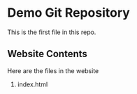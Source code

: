 # Demo Git Repository

This is the first file in this repo.


## Website Contents

Here are the files in the website

1. index.html